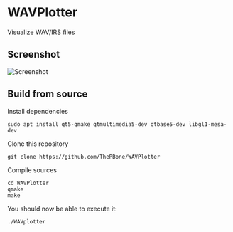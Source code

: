 # WAVPlotter
Visualize WAV/IRS files

## Screenshot

![Screenshot](https://github.com/ThePBone/WAVPlotter/blob/master/screenshot.png?raw=true)

## Build from source
 Install dependencies
  
    sudo apt install qt5-qmake qtmultimedia5-dev qtbase5-dev libgl1-mesa-dev

Clone this repository

    git clone https://github.com/ThePBone/WAVPlotter

Compile sources

    cd WAVPlotter
    qmake
    make
    
You should now be able to execute it:

    ./WAVplotter
